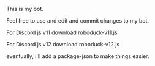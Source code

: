 This is my bot.

Feel free to use and edit and commit changes to my bot.

For Discord js v11 download roboduck-v11.js

For Discord js v12 download roboduck-v12.js

eventually, i'll add a package-json to make things easier.
